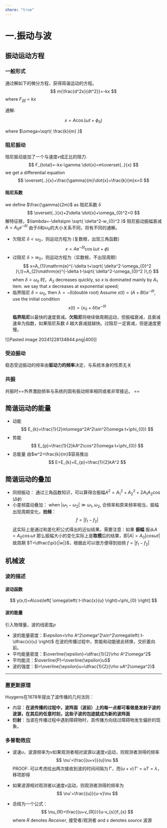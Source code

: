 ```yaml
---
share: "true"
---
```

# 一.振动与波

## 振动运动方程

### 一般形式
通过解如下的微分方程，获得简谐运动的方程。
$$
m{\frac{d^2x}{dt^2}}=-kx
$$
where $F_{回}=kx$

通解:

$$
x=A\cos(\omega t+\phi_{0})
$$

where $\omega=\sqrt{ \frac{k}{m} }$
### 阻尼振动

阻尼振动是加了一个与速度$v$成正比的阻力.
$$
F_{total}=-kx-\gamma \dot{x}=m\overset{..}{x}
$$
we get a differential equation
$$
\overset{..}{x}+\frac{\gamma}{m}\dot{x}+\frac{k}{m}x=0
$$
#### 阻尼系数
we define $\frac{\gamma}{2m}$ as 阻尼系数 $\delta$
$$
\overset{..}{x}+2\delta \dot{x}+\omega_{0}^2=0
$$
解特征根，$\lambda=-\delta\pm \sqrt{ \delta^2-w_{0}^2 }$
阻尼振动振幅衰减 $A=A_{0}e^{- \delta t }$
由于$\delta$和$\omega_{0}$的大小关系不同，将有不同的通解。
- 欠阻尼
	$\delta<\omega_{0}$，则运动方程为 (复数根，出现三角函数)
$$
	x=A\mathrm{e}^{-\delta t}\cos(\omega t+\phi)
$$
- 过阻尼
	$\delta>w_{0}$，则运动方程为（实数根，不出现周期）
$$
	x=A_{1}\mathrm{e}^{-\delta t+\sqrt{ \delta^2-\omega_{0}^2 }\,t}+A_{2}\mathrm{e}^{-\delta t-\sqrt{ \delta^2-\omega_{0}^2 }\,t}
$$
	when $\delta>\omega_{0}$ 时，$A_{2}$ decreases quickly, so $x$ is dominated mainly by $A_1$ item.
	we say that $x$ decreases at exponential speed;
- 临界阻尼
	$\delta=\omega_{0}$, then $\lambda=-\delta(\text{double root})$
	Assume $x(t)=(A+Bt)e^{ -\delta t }$, use the initial condition
$$
x(t)=(x_{0}+\delta t)e^{ -\delta t }
$$
**临界阻尼**以最快的速度衰减。**欠阻尼**将继续做周期运动，但振幅衰减，且衰减速率为指数，如果阻尼系数 $\delta$ 越大衰减就越快。过阻尼一定衰减，但是速度更慢。


![[Pasted image 20241228134844.png|400]]

### 受迫振动
 稳态受迫振动的频率由**驱动力的频率**决定，与系统本身的性质无关
 ### 共振
 共振时==外界激励频率与系统的固有振动频率相同或者非常接近。 ==
## 简谐运动的能量

- 动能
$$
E_{k}=\frac{1}{2}m\omega^2A^2\sin^2(\omega t+\phi_{0})
$$
- 势能
$$
E_{p}=\frac{1}{2}kA^2\cos^2(\omega t+\phi_{0})
$$
- 总能量
	由$w^2=\frac{k}{m}$容易推出
$$
E=E_{k}+E_{p}=\frac{1}{2}kA^2
$$
## 简谐运动的叠加

- 同频振动：
		通过三角函数知识，可以算得合振幅$A^2=A_{1}^2+A_{2}^2+2A_{1}A_{2}\cos(\Delta \phi)$
- 小差频震动叠加：
	when $|\omega_{1}-\omega_{2}|\gg \omega_{1},\omega_{2}$,  合频率和原来频率相当，振幅出现周期变化，**拍频**：
$$
	f=\lvert f_{1}-f_{2}\rvert
$$
	这实际上是通过和差化积公式得出的近似结果。需要注意：如果 **振幅** 服从$A=A_{0}\cos \omega t$ 那么振幅大小的变化实际上是**取模**后的结果，即$|A|=A_{0}|cos\omega t|$
	故周期 $T=\dfrac{\pi}{|w|}$，根据此可以很方便得到拍频 $f=\lvert f_{1}-f_{2} \rvert$
## 机械波
### 波的描述
#### 波动函数
$$
y(x,t)=A\cos\left[ \omega\left( t-\frac{x}{u} \right)+\phi_{0} \right]
$$
#### 波的能量
引入物理量，波的线密度$\rho$
- 波的能量密度：$\epsilon=\rho A^2\omega^2\sin^2\omega\left( t-\dfrac{x}{u} \right)$
	在波的传播过程中，势能和动能彼此转换，交织着向前。
- 平均能量密度：$\overline{\epsilon}=\dfrac{1}{2}\rho A^2\omega^2$
- 平均能流：$\overline{P}=\overline{\epsilon}uS$
- 波的强度：$I=\overline{\epsilon}u=\dfrac{1}{2}{\rho uA^2\omega^2}$

---
### 惠更斯原理
Huygens在1678年提出了波传播的几何法则：

- 内容：**在波传播的过程中，波阵面（波前）上的每一点都可看做是发射子波的波源，在其后的任意时刻，这些子波的包迹就成为新的波阵面**
- **衍射**：当波在传播过程中遇到障碍物时，其传播方向绕过障碍物发生偏折的现象。


### 多普勒效应

- 波速$u$，波源频率为$\nu$如果观测者相对波源以速度$v$运动，则观测者测得的频率
$$
\nu'=\frac{{u+v}}{u}\nu
$$
	PROOF: 可以考虑绘出两次接收到波的时间间隔为$T'$，而${(u+v)T’=uT}=\lambda$，移项即得

- 如果波源相对观测者以速度$v$运动，则观测者测得的频率为
$$
	\nu'=\frac{{u}}{u-v}\nu
$$
- 总结为一个公式：
$$
	\nu_{R}=\frac{{u+v_{R}}}{u-v_{s}}f_{s}
$$
where $R$ denotes $Receiver$, 接受者/观测者 
and $s$ denotes $source$ 波源
